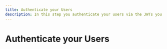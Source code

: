 ```yaml
---
title: Authenticate your Users
description: In this step you authenticate your users via the JWTs you created earlier
---
```


# Authenticate your Users


